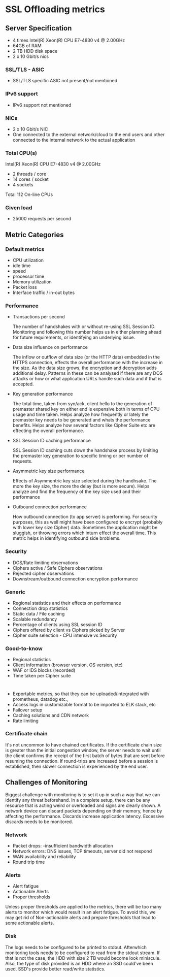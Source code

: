 
# SSL Offloading metrics
## Server Specification
- 4 times Intel(R) Xeon(R) CPU E7-4830 v4 @ 2.00GHz  
- 64GB of RAM
- 2 TB HDD disk space  
- 2 x 10 Gbit/s nics  

### SSL/TLS - ASIC 
- SSL/TLS specific ASIC not present/not mentioned

### IPv6 support
- IPv6 support not mentioned

### NICs
- 2 x 10 Gbit/s NIC
- One connected to the external network/cloud to the end users and other connected to the internal network to the actual application
### Total CPU(s)
Intel(R) Xeon(R) CPU E7-4830 v4 @ 2.00GHz  
- 2 threads / core
- 14 cores / socket
- 4 sockets

Total 112 On-line CPUs

### Given load
- 25000 requests per second

## Metric Categories

### Default metrics
- CPU utilization
- idle time
- speed
- processor time
- Memory utilization
- Packet loss
- Interface traffic / in-out bytes

### Performance
- Transactions per second

  The number of handshakes with or without re-using SSL Session ID. Monitoring and following this number helps us in either planning ahead for future requirements, or identifying an underlying issue.
- Data size influence on performance

  The inflow or outflow of data size (or the HTTP data) embedded in the HTTPS connection, effects the overall performance with the increase in the size. As the data size grows, the encryption and decryption adds additional delay. Patterns in these can be analysed if there are any DOS attacks or how or what application URLs handle such data and if that is accepted.
  
- Key generation performance

  The total time, taken from syn/ack, client hello to the generation of premaster shared key on either end is expensive both in terms of CPU usage and time taken. Helps analyze how frequently or lately the premaster key needs to be generated and whats the performance benefits. Helps analyze how several factors like Cipher Suite etc are effecting the overall performance.
  
- SSL Session ID caching performance

  SSL Session ID caching cuts down the handshake process by limiting the premaster key generation to specific timing or per number of requests. 
  
- Asymmetric key size performance

  Effects of Asymmentric key size selected during the handhsake. The more the key size, the more the delay (but is more secure). Helps analyze and find the frequency of the key size used and their performance
  
- Outbound connection performance

  How outbound connection (to app server) is performing. For security purposes, this as well might have been configured to encrypt (probably with lower key size Cipher) data. Sometimes the application might be sluggish, or throwing errors which inturn effect the overall time. This metric helps in identifying outbound side broblems.

### Security
- DOS/Rate limiting observations
- Ciphers active / Safe Ciphers observations
- Rejected cipher observations
- Downstream/outbound connection encryption performance

### Generic
- Regional statistics and their effects on performance
- Connection drop statistics
- Static data / File caching
- Scalable redundancy
- Percentage of clients using SSL session ID
- Ciphers offered by client vs Ciphers picked by Server
- Cipher suite selection - CPU intensive vs Security

### Good-to-know
- Regional statistics
- Client information (browser version, OS version, etc)
- WAF or IDS blocks (recorded)
- Time taken per Cipher suite

# 
- Exportable metrics, so that they can be uploaded/integrated with prometheus, datadog etc.,
- Access logs in customizable format to be imported to ELK stack, etc
- Failover setup
- Caching solutions and CDN network
- Rate limiting

### Certificate chain
It's not uncommon to have chained certificates. If the certificate chain size is greater than the initial congestion window, the server needs to wait until the client confirms the receipt of the first batch of bytes that are sent before resuming the connection. If round-trips are increased before a session is established,  then slower connection is experienced by the end user.

## Challenges of Monitoring
Biggest challenge with monitoring is to set it up in such a way that we can identify any threat beforehand. In a complete setup, there can be any resource that is acting weird or overloaded and signs are clearly shown. A network device can discard packets depending on their memory, hence by affecting the performance. Discards increase application latency. Excessive discards needs to be monitored.

### Network
- Packet drops: -insufficient bandwidth allocation
- Network errors: DNS issues, TCP timeouts, server did not respond
- WAN availability and reliability
- Round trip time
### Alerts
- Alert fatigue
- Actionable Alerts
- Proper thresholds

Unless proper thresholds are applied to the metrics, there will be too many alerts to monitor which would result in an alert fatigue. To avoid this, we may get rid of Non-actionable alerts and prepare thresholds that lead to some actionable alerts. 

### Disk
The logs needs to be configured to be printed to stdout. Afterwhich monitoring tools needs to be configured to read from the stdout stream. If that is not the case, the HDD with size 2 TB would become look miniscule. Also, the type of disk provided is an HDD where an SSD could've been used. SSD's provide better read/write statistics.



